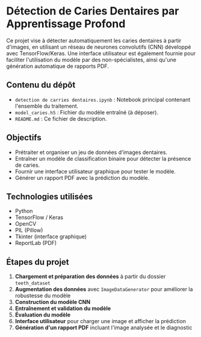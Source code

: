 # Détection de Caries Dentaires par Apprentissage Profond

Ce projet vise à détecter automatiquement les caries dentaires à partir d'images, en utilisant un réseau de neurones convolutifs (CNN) développé avec TensorFlow/Keras. Une interface utilisateur est également fournie pour faciliter l'utilisation du modèle par des non-spécialistes, ainsi qu'une génération automatique de rapports PDF.

## Contenu du dépôt

- `detection de carries dentaires.ipynb` : Notebook principal contenant l'ensemble du traitement.
- `model_caries.h5` : Fichier du modèle entraîné (à déposer).
- `README.md` : Ce fichier de description.

## Objectifs

- Prétraiter et organiser un jeu de données d'images dentaires.
- Entraîner un modèle de classification binaire pour détecter la présence de caries.
- Fournir une interface utilisateur graphique pour tester le modèle.
- Générer un rapport PDF avec la prédiction du modèle.

## Technologies utilisées

- Python
- TensorFlow / Keras
- OpenCV
- PIL (Pillow)
- Tkinter (interface graphique)
- ReportLab (PDF)

## Étapes du projet

1. **Chargement et préparation des données** à partir du dossier `teeth_dataset`
2. **Augmentation des données** avec `ImageDataGenerator` pour améliorer la robustesse du modèle
3. **Construction du modèle CNN**
4. **Entraînement et validation du modèle**
5. **Évaluation du modèle**
6. **Interface utilisateur** pour charger une image et afficher la prédiction
7. **Génération d'un rapport PDF** incluant l'image analysée et le diagnostic

